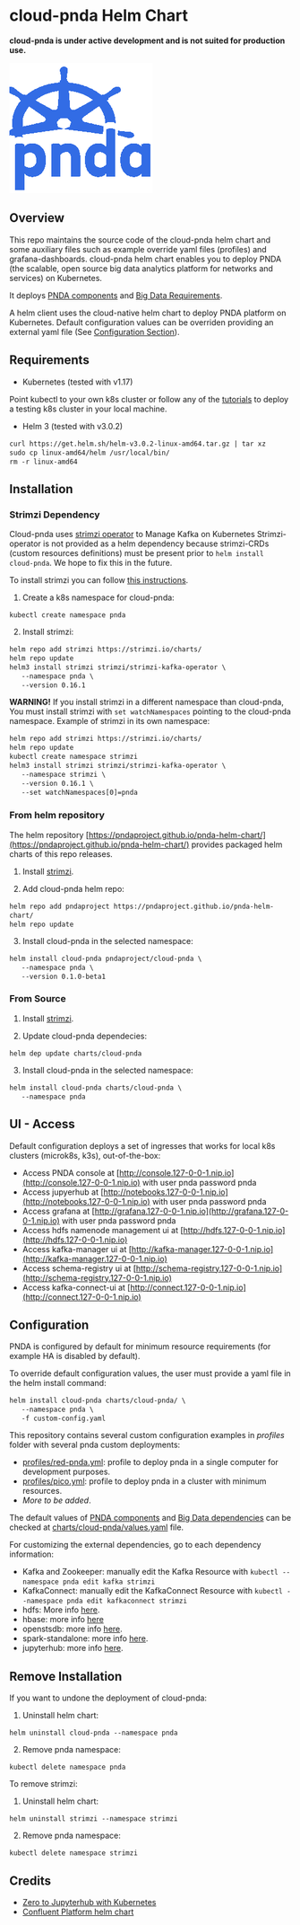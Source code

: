 # cloud-pnda Helm Chart

**cloud-pnda is under active development and is not suited for production use.**

![logo](kube-pnda_icon.png)

## Overview

This repo maintains the source code of the cloud-pnda helm chart and some auxiliary files such as example override yaml files (profiles) and grafana-dashboards.
cloud-pnda helm chart enables you to deploy PNDA (the scalable, open source big data analytics platform for networks and services) on Kubernetes.

It deploys [PNDA components](cloud-pnda/templates) and [Big Data Requirements](cloud-pnda/charts). 

A helm client uses the cloud-native helm chart to deploy PNDA platform on Kubernetes. 
Default configuration values can be overriden providing an external yaml file (See [Configuration Section](#Configuration)).

## Requirements

- Kubernetes (tested with v1.17)

Point kubectl to your own k8s cluster or follow any of the [tutorials](tutorials/) to deploy a testing k8s cluster in your local machine.

- Helm 3 (tested with v3.0.2)

```
curl https://get.helm.sh/helm-v3.0.2-linux-amd64.tar.gz | tar xz
sudo cp linux-amd64/helm /usr/local/bin/
rm -r linux-amd64
```

## Installation

### Strimzi Dependency

Cloud-pnda uses [strimzi operator](https://strimzi.io) to Manage Kafka on Kubernetes
Strimzi-operator is not provided as a helm dependency because strimzi-CRDs (custom resources definitions) must be present
prior to `helm install cloud-pnda`. We hope to fix this in the future.

To install strimzi you can follow [this instructions](https://strimzi.io/2018/11/01/using-helm.html).

1.  Create a k8s namespace for cloud-pnda:

```
kubectl create namespace pnda
```

2. Install strimzi:

```
helm repo add strimzi https://strimzi.io/charts/
helm repo update
helm3 install strimzi strimzi/strimzi-kafka-operator \
   --namespace pnda \
   --version 0.16.1 
```

**WARNING!** If you install strimzi in a different namespace than cloud-pnda, You must install strimzi with `set watchNamespaces` pointing to the cloud-pnda namespace.
Example of strimzi in its own namespace:

```
helm repo add strimzi https://strimzi.io/charts/
helm repo update
kubectl create namespace strimzi
helm3 install strimzi strimzi/strimzi-kafka-operator \
   --namespace strimzi \
   --version 0.16.1 \
   --set watchNamespaces[0]=pnda
```
 
### From helm repository

The helm repository [https://pndaproject.github.io/pnda-helm-chart/](https://pndaproject.github.io/pnda-helm-chart/) provides packaged helm charts of this repo releases.

1. Install [strimzi](#Strimzi-Dependency).

2. Add cloud-pnda helm repo:
```
helm repo add pndaproject https://pndaproject.github.io/pnda-helm-chart/
helm repo update
```

3. Install cloud-pnda in the selected namespace:
```
helm install cloud-pnda pndaproject/cloud-pnda \
   --namespace pnda \
   --version 0.1.0-beta1
```

### From Source

1. Install [strimzi](#Strimzi-Dependency).

2. Update cloud-pnda dependecies:
```
helm dep update charts/cloud-pnda
```

3. Install cloud-pnda in the selected namespace:
```
helm install cloud-pnda charts/cloud-pnda \
   --namespace pnda
```

## UI - Access
Default configuration deploys a set of ingresses that works for local k8s clusters (microk8s, k3s), out-of-the-box:

- Access PNDA console at [http://console.127-0-0-1.nip.io](http://console.127-0-0-1.nip.io) with user pnda password pnda
- Access jupyerhub at [http://notebooks.127-0-0-1.nip.io](http://notebooks.127-0-0-1.nip.io) with user pnda password pnda
- Access grafana at [http://grafana.127-0-0-1.nip.io](http://grafana.127-0-0-1.nip.io) with user pnda password pnda
- Access hdfs namenode management ui at [http://hdfs.127-0-0-1.nip.io](http://hdfs.127-0-0-1.nip.io)
- Access kafka-manager ui at [http://kafka-manager.127-0-0-1.nip.io](http://kafka-manager.127-0-0-1.nip.io)
- Access schema-registry ui at [http://schema-registry.127-0-0-1.nip.io](http://schema-registry.127-0-0-1.nip.io)
- Access kafka-connect-ui at [http://connect.127-0-0-1.nip.io](http://connect.127-0-0-1.nip.io)

## Configuration

PNDA is configured by default for minimum resource requirements (for example HA is disabled by default).

To override default configuration values, the user must provide a yaml file in the helm install command:

```
helm install cloud-pnda charts/cloud-pnda/ \
   --namespace pnda \
   -f custom-config.yaml
```
 
This repository contains several custom configuration examples in *profiles* folder with several pnda custom deployments:
- [profiles/red-pnda.yml](profiles/red-pnda.yml): profile to deploy pnda in a single computer for development purposes.
- [profiles/pico.yml](profiles/pico.yml): profile to deploy pnda in a cluster with minimum resources.
- *More to be added*.

The default values of [PNDA components](charts/cloud-pnda/templates) and [Big Data dependencies](charts/cloud-pnda/requirements.yaml) can be checked at [charts/cloud-pnda/values.yaml](charts/cloud-pnda/values.yaml) file.

For customizing the external dependencies, go to each dependency information:

- Kafka and Zookeeper: manually edit the Kafka Resource with `kubectl --namespace pnda edit kafka strimzi`
- KafkaConnect: manually edit the KafkaConnect Resource with `kubectl --namespace pnda edit kafkaconnect strimzi`
- hdfs: More info [here](https://hub.helm.sh/charts/gradiant/hdfs).
- hbase: more info [here](https://hub.helm.sh/charts/gradiant/hbase)
- openstsdb: more info [here](https://hub.helm.sh/charts/gradiant/opentsdb).
- spark-standalone: more info [here](https://hub.helm.sh/charts/gradiant/spark-standalone).
- jupyterhub: more info [here](https://zero-to-jupyterhub.readthedocs.io/en/latest/customizing/index.html).


## Remove Installation

If you want to undone the deployment of cloud-pnda:

1. Uninstall helm chart:

```
helm uninstall cloud-pnda --namespace pnda
```

2. Remove pnda namespace:

```
kubectl delete namespace pnda
```

To remove strimzi:

1. Uninstall helm chart:

```
helm uninstall strimzi --namespace strimzi
```

2. Remove pnda namespace:

```
kubectl delete namespace strimzi
```

## Credits

- [Zero to Jupyterhub with Kubernetes](https://zero-to-jupyterhub.readthedocs.io/en/latest/)
- [Confluent Platform helm chart](https://github.com/confluentinc/cp-helm-charts)
